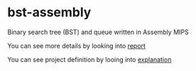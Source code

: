 # bst-assembly
Binary search tree (BST) and queue written in Assembly MIPS

You can see more details by looking into [report](report.pdf)

You can see project definition by looing into [explanation](project_definition.pdf)
